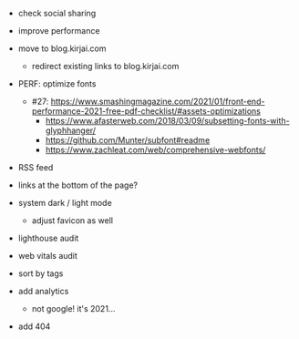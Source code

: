 - check social sharing
- improve performance
- move to blog.kirjai.com

  - redirect existing links to blog.kirjai.com

- PERF: optimize fonts
  - #27: https://www.smashingmagazine.com/2021/01/front-end-performance-2021-free-pdf-checklist/#assets-optimizations
    - https://www.afasterweb.com/2018/03/09/subsetting-fonts-with-glyphhanger/
    - https://github.com/Munter/subfont#readme
    - https://www.zachleat.com/web/comprehensive-webfonts/
- RSS feed
- links at the bottom of the page?
- system dark / light mode
  - adjust favicon as well
- lighthouse audit
- web vitals audit
- sort by tags
- add analytics
  - not google! it's 2021...
- add 404
